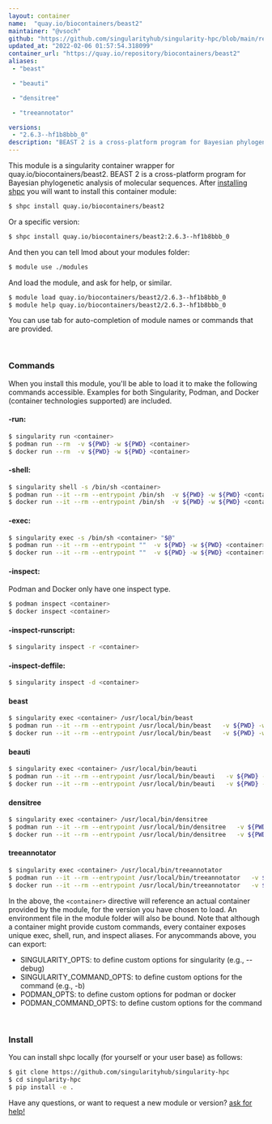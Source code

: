 ```yaml
---
layout: container
name:  "quay.io/biocontainers/beast2"
maintainer: "@vsoch"
github: "https://github.com/singularityhub/singularity-hpc/blob/main/registry/quay.io/biocontainers/beast2/container.yaml"
updated_at: "2022-02-06 01:57:54.318099"
container_url: "https://quay.io/repository/biocontainers/beast2"
aliases:
 - "beast"

 - "beauti"

 - "densitree"

 - "treeannotator"

versions:
 - "2.6.3--hf1b8bbb_0"
description: "BEAST 2 is a cross-platform program for Bayesian phylogenetic analysis of molecular sequences."
---
```


This module is a singularity container wrapper for quay.io/biocontainers/beast2.
BEAST 2 is a cross-platform program for Bayesian phylogenetic analysis of molecular sequences.
After [installing shpc](#install) you will want to install this container module:

```bash
$ shpc install quay.io/biocontainers/beast2
```

Or a specific version:

```bash
$ shpc install quay.io/biocontainers/beast2:2.6.3--hf1b8bbb_0
```

And then you can tell lmod about your modules folder:

```bash
$ module use ./modules
```

And load the module, and ask for help, or similar.

```bash
$ module load quay.io/biocontainers/beast2/2.6.3--hf1b8bbb_0
$ module help quay.io/biocontainers/beast2/2.6.3--hf1b8bbb_0
```

You can use tab for auto-completion of module names or commands that are provided.

<br>

### Commands

When you install this module, you'll be able to load it to make the following commands accessible.
Examples for both Singularity, Podman, and Docker (container technologies supported) are included.

#### -run:

```bash
$ singularity run <container>
$ podman run --rm  -v ${PWD} -w ${PWD} <container>
$ docker run --rm  -v ${PWD} -w ${PWD} <container>
```

#### -shell:

```bash
$ singularity shell -s /bin/sh <container>
$ podman run --it --rm --entrypoint /bin/sh  -v ${PWD} -w ${PWD} <container>
$ docker run --it --rm --entrypoint /bin/sh  -v ${PWD} -w ${PWD} <container>
```

#### -exec:

```bash
$ singularity exec -s /bin/sh <container> "$@"
$ podman run --it --rm --entrypoint ""  -v ${PWD} -w ${PWD} <container> "$@"
$ docker run --it --rm --entrypoint ""  -v ${PWD} -w ${PWD} <container> "$@"
```

#### -inspect:

Podman and Docker only have one inspect type.

```bash
$ podman inspect <container>
$ docker inspect <container>
```

#### -inspect-runscript:

```bash
$ singularity inspect -r <container>
```

#### -inspect-deffile:

```bash
$ singularity inspect -d <container>
```


#### beast
       
```bash
$ singularity exec <container> /usr/local/bin/beast
$ podman run --it --rm --entrypoint /usr/local/bin/beast   -v ${PWD} -w ${PWD} <container> -c " $@"
$ docker run --it --rm --entrypoint /usr/local/bin/beast   -v ${PWD} -w ${PWD} <container> -c " $@"
```


#### beauti
       
```bash
$ singularity exec <container> /usr/local/bin/beauti
$ podman run --it --rm --entrypoint /usr/local/bin/beauti   -v ${PWD} -w ${PWD} <container> -c " $@"
$ docker run --it --rm --entrypoint /usr/local/bin/beauti   -v ${PWD} -w ${PWD} <container> -c " $@"
```


#### densitree
       
```bash
$ singularity exec <container> /usr/local/bin/densitree
$ podman run --it --rm --entrypoint /usr/local/bin/densitree   -v ${PWD} -w ${PWD} <container> -c " $@"
$ docker run --it --rm --entrypoint /usr/local/bin/densitree   -v ${PWD} -w ${PWD} <container> -c " $@"
```


#### treeannotator
       
```bash
$ singularity exec <container> /usr/local/bin/treeannotator
$ podman run --it --rm --entrypoint /usr/local/bin/treeannotator   -v ${PWD} -w ${PWD} <container> -c " $@"
$ docker run --it --rm --entrypoint /usr/local/bin/treeannotator   -v ${PWD} -w ${PWD} <container> -c " $@"
```



In the above, the `<container>` directive will reference an actual container provided
by the module, for the version you have chosen to load. An environment file in the
module folder will also be bound. Note that although a container
might provide custom commands, every container exposes unique exec, shell, run, and
inspect aliases. For anycommands above, you can export:

 - SINGULARITY_OPTS: to define custom options for singularity (e.g., --debug)
 - SINGULARITY_COMMAND_OPTS: to define custom options for the command (e.g., -b)
 - PODMAN_OPTS: to define custom options for podman or docker
 - PODMAN_COMMAND_OPTS: to define custom options for the command

<br>
  
### Install

You can install shpc locally (for yourself or your user base) as follows:

```bash
$ git clone https://github.com/singularityhub/singularity-hpc
$ cd singularity-hpc
$ pip install -e .
```

Have any questions, or want to request a new module or version? [ask for help!](https://github.com/singularityhub/singularity-hpc/issues)
